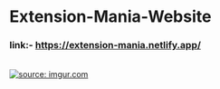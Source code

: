# Extension-Mania-Website
### link:- https://extension-mania.netlify.app/
<br>
<a href="https://imgur.com/c9lMZlF"><img src="https://i.imgur.com/c9lMZlF.png" title="source: imgur.com" /></a>
